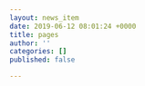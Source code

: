```yaml
---
layout: news_item
date: 2019-06-12 08:01:24 +0000
title: pages
author: ''
categories: []
published: false

---
```

